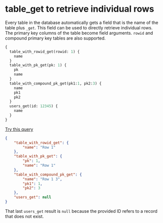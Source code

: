 # table_get to retrieve individual rows

Every table in the database automatically gets a field that is the name of the table plus `_get`. This field can be used to directly retrieve individual rows. The primary key columns of the table become field arguments. `rowid` and compound primary key tables are also supported.

```graphql
{
  table_with_rowid_get(rowid: 1) {
    name
  }
  table_with_pk_get(pk: 1) {
    pk
    name
  }
  table_with_compound_pk_get(pk1:1, pk2:3) {
    name
    pk1
    pk2
  }
  users_get(id: 12345) {
    name
  }
}
```
[Try this query](https://datasette-graphql-demo.datasette.io/graphql/fixtures?query=%0A%7B%0A%20%20table_with_rowid_get%28rowid%3A%201%29%20%7B%0A%20%20%20%20name%0A%20%20%7D%0A%20%20table_with_pk_get%28pk%3A%201%29%20%7B%0A%20%20%20%20pk%0A%20%20%20%20name%0A%20%20%7D%0A%20%20table_with_compound_pk_get%28pk1%3A1%2C%20pk2%3A3%29%20%7B%0A%20%20%20%20name%0A%20%20%20%20pk1%0A%20%20%20%20pk2%0A%20%20%7D%0A%20%20users_get%28id%3A%2012345%29%20%7B%0A%20%20%20%20name%0A%20%20%7D%0A%7D%0A)

```json
{
    "table_with_rowid_get": {
        "name": "Row 1"
    },
    "table_with_pk_get": {
        "pk": 1,
        "name": "Row 1"
    },
    "table_with_compound_pk_get": {
        "name": "Row 1 3",
        "pk1": 1,
        "pk2": 3
    },
    "users_get": null
}
```
That last `users_get` result is `null` because the provided ID refers to a record that does not exist.
